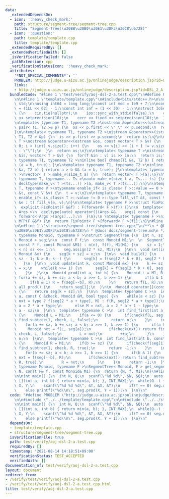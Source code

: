 ```yaml
---
data:
  _extendedDependsOn:
  - icon: ':heavy_check_mark:'
    path: structure/segment-tree/segment-tree.cpp
    title: "Segment-Tree(\u30BB\u30B0\u30E1\u30F3\u30C8\u6728)"
  - icon: ':question:'
    path: template/template.cpp
    title: template/template.cpp
  _extendedRequiredBy: []
  _extendedVerifiedWith: []
  _isVerificationFailed: false
  _pathExtension: cpp
  _verificationStatusIcon: ':heavy_check_mark:'
  attributes:
    '*NOT_SPECIAL_COMMENTS*': ''
    PROBLEM: http://judge.u-aizu.ac.jp/onlinejudge/description.jsp?id=DSL_2_A
    links:
    - http://judge.u-aizu.ac.jp/onlinejudge/description.jsp?id=DSL_2_A
  bundledCode: "#line 1 \"test/verify/aoj-dsl-2-a.test.cpp\"\n#define PROBLEM \"http://judge.u-aizu.ac.jp/onlinejudge/description.jsp?id=DSL_2_A\"\
    \n\n#line 1 \"template/template.cpp\"\n#include<bits/stdc++.h>\n\nusing namespace\
    \ std;\n\nusing int64 = long long;\nconst int mod = 1e9 + 7;\n\nconst int64 infll\
    \ = (1LL << 62) - 1;\nconst int inf = (1 << 30) - 1;\n\nstruct IoSetup {\n  IoSetup()\
    \ {\n    cin.tie(nullptr);\n    ios::sync_with_stdio(false);\n    cout << fixed\
    \ << setprecision(10);\n    cerr << fixed << setprecision(10);\n  }\n} iosetup;\n\
    \ntemplate< typename T1, typename T2 >\nostream &operator<<(ostream &os, const\
    \ pair< T1, T2 >& p) {\n  os << p.first << \" \" << p.second;\n  return os;\n\
    }\n\ntemplate< typename T1, typename T2 >\nistream &operator>>(istream &is, pair<\
    \ T1, T2 > &p) {\n  is >> p.first >> p.second;\n  return is;\n}\n\ntemplate< typename\
    \ T >\nostream &operator<<(ostream &os, const vector< T > &v) {\n  for(int i =\
    \ 0; i < (int) v.size(); i++) {\n    os << v[i] << (i + 1 != v.size() ? \" \"\
    \ : \"\");\n  }\n  return os;\n}\n\ntemplate< typename T >\nistream &operator>>(istream\
    \ &is, vector< T > &v) {\n  for(T &in : v) is >> in;\n  return is;\n}\n\ntemplate<\
    \ typename T1, typename T2 >\ninline bool chmax(T1 &a, T2 b) { return a < b &&\
    \ (a = b, true); }\n\ntemplate< typename T1, typename T2 >\ninline bool chmin(T1\
    \ &a, T2 b) { return a > b && (a = b, true); }\n\ntemplate< typename T = int64\
    \ >\nvector< T > make_v(size_t a) {\n  return vector< T >(a);\n}\n\ntemplate<\
    \ typename T, typename... Ts >\nauto make_v(size_t a, Ts... ts) {\n  return vector<\
    \ decltype(make_v< T >(ts...)) >(a, make_v< T >(ts...));\n}\n\ntemplate< typename\
    \ T, typename V >\ntypename enable_if< is_class< T >::value == 0 >::type fill_v(T\
    \ &t, const V &v) {\n  t = v;\n}\n\ntemplate< typename T, typename V >\ntypename\
    \ enable_if< is_class< T >::value != 0 >::type fill_v(T &t, const V &v) {\n  for(auto\
    \ &e : t) fill_v(e, v);\n}\n\ntemplate< typename F >\nstruct FixPoint : F {\n\
    \  explicit FixPoint(F &&f) : F(forward< F >(f)) {}\n\n  template< typename...\
    \ Args >\n  decltype(auto) operator()(Args &&... args) const {\n    return F::operator()(*this,\
    \ forward< Args >(args)...);\n  }\n};\n \ntemplate< typename F >\ninline decltype(auto)\
    \ MFP(F &&f) {\n  return FixPoint< F >{forward< F >(f)};\n}\n#line 4 \"test/verify/aoj-dsl-2-a.test.cpp\"\
    \n\n#line 1 \"structure/segment-tree/segment-tree.cpp\"\n/**\n * @brief Segment-Tree(\u30BB\
    \u30B0\u30E1\u30F3\u30C8\u6728)\n * @docs docs/segment-tree.md\n */\ntemplate<\
    \ typename Monoid, typename F >\nstruct SegmentTree {\n  int n, sz;\n  vector<\
    \ Monoid > seg;\n\n  const F f;\n  const Monoid M1;\n  \n  SegmentTree(int n,\
    \ const F f, const Monoid &M1) : n(n), f(f), M1(M1) {\n    sz = 1;\n    while(sz\
    \ < n) sz <<= 1;\n    seg.assign(2 * sz, M1);\n  }\n\n  void set(int k, const\
    \ Monoid &x) {\n    seg[k + sz] = x;\n  }\n\n  void build() {\n    for(int k =\
    \ sz - 1; k > 0; k--) {\n      seg[k] = f(seg[2 * k + 0], seg[2 * k + 1]);\n \
    \   }\n  }\n\n  void update(int k, const Monoid &x) {\n    k += sz;\n    seg[k]\
    \ = x;\n    while(k >>= 1) {\n      seg[k] = f(seg[2 * k + 0], seg[2 * k + 1]);\n\
    \    }\n  }\n\n  Monoid prod(int a, int b) {\n    Monoid L = M1, R = M1;\n   \
    \ for(a += sz, b += sz; a < b; a >>= 1, b >>= 1) {\n      if(a & 1) L = f(L, seg[a++]);\n\
    \      if(b & 1) R = f(seg[--b], R);\n    }\n    return f(L, R);\n  }\n\n  Monoid\
    \ all_prod() {\n    return seg[1];\n  }\n\n  Monoid operator[](const int &k) const\
    \ {\n    return seg[k + sz];\n  }\n\n  template< typename C >\n  int find_subtree(int\
    \ a, const C &check, Monoid &M, bool type) {\n    while(a < sz) {\n      Monoid\
    \ nxt = type ? f(seg[2 * a + type], M) : f(M, seg[2 * a + type]);\n      if(check(nxt))\
    \ a = 2 * a + type;\n      else M = nxt, a = 2 * a + 1 - type;\n    }\n    return\
    \ a - sz;\n  }\n\n  template< typename C >\n  int find_first(int a, const C &check)\
    \ {\n    Monoid L = M1;\n    if(a <= 0) {\n      if(check(f(L, seg[1]))) return\
    \ find_subtree(1, check, L, false);\n      return n;\n    }\n    int b = sz;\n\
    \    for(a += sz, b += sz; a < b; a >>= 1, b >>= 1) {\n      if(a & 1) {\n   \
    \     Monoid nxt = f(L, seg[a]);\n        if(check(nxt)) return find_subtree(a,\
    \ check, L, false);\n        L = nxt;\n        ++a;\n      }\n    }\n    return\
    \ n;\n  }\n\n  template< typename C >\n  int find_last(int b, const C &check)\
    \ {\n    Monoid R = M1;\n    if(b >= sz) {\n      if(check(f(seg[1], R))) return\
    \ find_subtree(1, check, R, true);\n      return -1;\n    }\n    int a = sz;\n\
    \    for(b += sz; a < b; a >>= 1, b >>= 1) {\n      if(b & 1) {\n        Monoid\
    \ nxt = f(seg[--b], R);\n        if(check(nxt)) return find_subtree(b, check,\
    \ R, true);\n        R = nxt;\n      }\n    }\n    return -1;\n  }\n};\n\ntemplate<\
    \ typename Monoid, typename F >\nSegmentTree< Monoid, F > get_segment_tree(int\
    \ N, const F& f, const Monoid& M1) {\n  return {N, f, M1};\n}\n#line 6 \"test/verify/aoj-dsl-2-a.test.cpp\"\
    \n\nint main() {\n  int N, Q;\n  scanf(\"%d %d\", &N, &Q);\n  auto seg = get_segment_tree(N,\
    \ [](int a, int b) { return min(a, b); }, INT_MAX);\n  while(Q--) {\n    int T,\
    \ X, Y;\n    scanf(\"%d %d %d\", &T, &X, &Y);\n    if(T == 0) seg.update(X, Y);\n\
    \    else printf(\"%d\\n\", seg.prod(X, Y + 1));\n  }\n}\n"
  code: "#define PROBLEM \"http://judge.u-aizu.ac.jp/onlinejudge/description.jsp?id=DSL_2_A\"\
    \n\n#include \"../../template/template.cpp\"\n\n#include \"../../structure/segment-tree/segment-tree.cpp\"\
    \n\nint main() {\n  int N, Q;\n  scanf(\"%d %d\", &N, &Q);\n  auto seg = get_segment_tree(N,\
    \ [](int a, int b) { return min(a, b); }, INT_MAX);\n  while(Q--) {\n    int T,\
    \ X, Y;\n    scanf(\"%d %d %d\", &T, &X, &Y);\n    if(T == 0) seg.update(X, Y);\n\
    \    else printf(\"%d\\n\", seg.prod(X, Y + 1));\n  }\n}\n"
  dependsOn:
  - template/template.cpp
  - structure/segment-tree/segment-tree.cpp
  isVerificationFile: true
  path: test/verify/aoj-dsl-2-a.test.cpp
  requiredBy: []
  timestamp: '2021-08-14 14:18:51+09:00'
  verificationStatus: TEST_ACCEPTED
  verifiedWith: []
documentation_of: test/verify/aoj-dsl-2-a.test.cpp
layout: document
redirect_from:
- /verify/test/verify/aoj-dsl-2-a.test.cpp
- /verify/test/verify/aoj-dsl-2-a.test.cpp.html
title: test/verify/aoj-dsl-2-a.test.cpp
---
```


